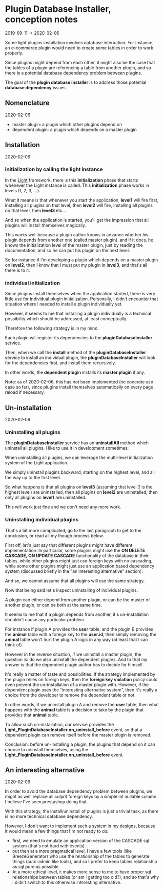 Plugin Database Installer, conception notes
=====================
2019-09-11 -> 2020-02-06



Some light plugins installation involves database interaction.
For instance, an e-commerce plugin would need to create some tables in order to work properly.

Since plugins might depend from each other, it might also be the case that the tables of a plugin are referencing
a table from another plugin, and so there is a potential database dependency problem between plugins.

The goal of the **plugin database installer** is to address those potential **database dependency** issues.



Nomenclature
----------
2020-02-06

- master plugin: a plugin which other plugins depend on
- dependent plugin: a plugin which depends on a master plugin




Installation 
-----------
2020-02-06


### initialization by calling the light instance

In the [Light](https://github.com/lingtalfi/Light) framework, there is this **initialization** phase that starts
whenever the Light instance is called. This **initialization** phase works in levels (1, 2, 3, ...).

What it means is that whenever you start the application, **level1** will fire first, installing all plugins on that level,
then **level2** will fire, installing all plugins on that level, then **level3** etc...

And so when the application is started, you'll get the impression that all plugins will install themselves magically.

This works well because a plugin author knows in advance whether his plugin depends from another one (called master plugin), and if it does, he knows
the initialization level of the master plugin, just by reading the documentation, and so he can put his plugin on the next level.

So for instance if I'm developing a plugin which depends on a master plugin on **level2**, then I know that I must put
my plugin in **level3**, and that's all there is to it.


### individual initialization

Since plugins install themselves when the application started, there is very little use for individual plugin initialization.
Personally, I didn't encounter that situation where I needed to install a plugin individually yet.

However, it seems to me that installing a plugin individually is a technical possibility which should be addressed,
at least conceptually.

Therefore the following strategy is in my mind.

Each plugin will register its dependencies to the **pluginDatabaseInstaller** service. 

Then, when we call the **install** method of the **pluginDatabaseInstaller** service to install an individual plugin,
the **pluginDatabaseInstaller** will look for the dependencies first, and install them recursively.


In other words, the **dependent plugin** installs its **master plugin** if any.


Note: as of 2020-02-06, this has not been implemented (no concrete use case so far), since plugins install themselves automatically
on every page reload if necessary.



Un-installation
-------------
2020-02-06


### Uninstalling all plugins

The **pluginDatabaseInstaller** service has an **uninstallAll** method which uninstall all plugins.
I like to use it in development sometimes.

When uninstalling all plugins, we can leverage the multi-level initialization system of the Light application.

We simply uninstall plugins backward, starting on the highest level, and all the way up to the first level.

So what happens is that all plugins on **level3** (assuming that level 3 is the highest level) are uninstalled, 
then all plugins on **level2** are uninstalled, then only all plugins on **level1** are uninstalled.

This will work just fine and we don't need any more work. 


### Uninstalling individual plugins

That's a bit more complicated, go to the last paragraph to get to the conclusion, or read all my though process below.


First off, let's just say that different plugins might have different implementation. In particular, 
some plugins might use the **ON DELETE CASCADE, ON UPDATE CASCADE** functionality of the database in their tables,
while other plugins might just use foreign keys with no cascading, 
while some other plugins might just use an application based dependency system (discussed briefly in the "an interesting alternative" section).

And so, we cannot assume that all plugins will use the same strategy. 

Now that being said let's inspect uninstalling of individual plugins.

A plugin can either depend from another plugin, or can be the master of another plugin, or can be both at the same time.

It seems to me that if a plugin depends from another, it's un-installation shouldn't cause any particular problem.

For instance if plugin A provides the **user** table, and the plugin B provides the **animal** table with a foreign key to the **user.id**,
then simply removing the **animal** table won't hurt the plugin A logic in any way (at least that I can think of).


However in the reverse situation, if we uninstall a master plugin, the question is: do we also uninstall the dependent plugins.
And to that my answer is that the dependent plugin author has to decide for himself.
 
It's really a matter of taste and possibilities.
If the strategy implemented by the plugin relies on foreign keys, then the **foreign key violation** policy could even prevent
the un-installation of a master plugin with. However, if the dependent plugin uses the "interesting alternative system",
then it's really a choice from the developer to remove the dependent table or not.

In other words, if we uninstall plugin A and remove the **user** table, then what happens with the **animal** table is a decision to take
by the plugin that provides that **animal** table.

To allow such un-installation, our service provides the **Light_PluginDatabaseInstaller.on_uninstall_before** event, so that a dependent plugin can remove itself
before the master plugin is removed.



Conclusion: before un-installing a plugin, the plugins that depend on it can choose to uninstall 
themselves, using the **Light_PluginDatabaseInstaller.on_uninstall_before** event.


 





An interesting alternative
--------------
2020-02-06

In order to avoid the database dependency problem between plugins, we might as well replace all culprit foreign keys
by a simple int nullable column. I believe I've seen prestashop doing that.

With this strategy, the install/uninstall of plugins is just a trivial task, as there is no more technical database dependency.

However, I don't want to implement such a system in my designs, because it would mean a few things that I'm not ready to do:

- first, we need to emulate an application version of the CASCADE sql system (that's not hard with events)
- but then at a more pragmatical level, I have a few tools (like BreezeGenerator) who use the relationship of the
    tables to generate things (auto-admin like tools), and so I prefer to keep tables relationship as sql pure as possible.     
- At a more ethical level, it makes more sense to me to have proper sql relationships between tables (or am I getting too old?), 
    and so that's why I didn't switch to this otherwise interesting alternative.







